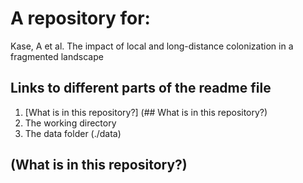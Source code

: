 # A repository for:

Kase, A et al. The impact of local and long-distance colonization in a fragmented landscape

## Links to different parts of the readme file

1. [What is in this repository?] (## What is in this repository?)
2. The working directory
3. The data folder (./data)

## (What is in this repository?)
